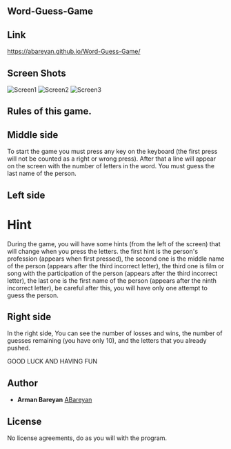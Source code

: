 ## Word-Guess-Game

## Link

https://abareyan.github.io/Word-Guess-Game/

## Screen Shots

![Screen1](assest/images/Screen2.png)
![Screen2](assest/images/Screen1.png)
![Screen3](assest/images/Screen3.png)

## Rules of this game.

## Middle side

To start the game you must press any key on the keyboard (the first press will not be counted as a right or wrong press). After that a line will appear on the screen with the number of letters in the word.
You must guess the last name of the person.

## Left side

# Hint

During the game, you will have some hints (from the left of the screen) that will change when you press the letters. the first hint is the person's profession (appears when first pressed), the second one is the middle name of the person (appears after the third incorrect letter), the third one is film or song with the participation of the person (appears after the third incorrect letter), the last one is the first name of the person (appears after the ninth incorrect letter), be careful after this, you will have only one attempt to guess the person.

## Right side

In the right side, You can see the number of losses and wins, the number of guesses remaining (you have only 10), and the letters that you already pushed.

GOOD LUCK AND HAVING FUN


## Author

* **Arman Bareyan** [ABareyan](https://github.com/ABareyan)

## License

No license agreements, do as you will with the program. 